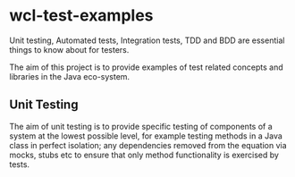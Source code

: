 # wcl-test-examples
Unit testing, Automated tests, Integration tests, TDD and BDD are essential things to know about for testers.

The aim of this project is to provide examples of test related concepts and libraries in the Java eco-system.

## Unit Testing

The aim of unit testing is to provide specific testing of components of a system at the lowest possible level, for 
example testing methods in a Java class in perfect isolation; any dependencies removed from the equation via mocks, 
stubs etc to ensure that only method functionality is exercised by tests.  
